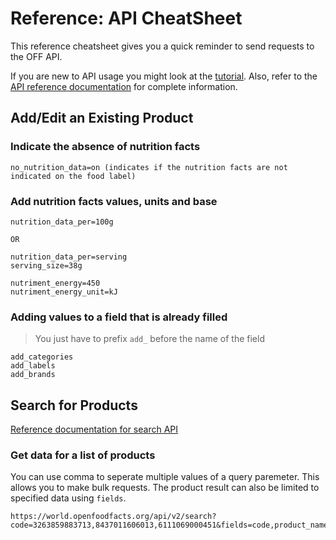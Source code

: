 # Reference: API CheatSheet 

This reference cheatsheet gives you a quick reminder to send requests to the OFF API.

If you are new to API usage you might look at the [tutorial](tutorial-off-api.md).
Also, refer to the [API reference documentation](ref-v2.md) for complete information.

## Add/Edit an Existing Product

### Indicate the absence of nutrition facts

```text
no_nutrition_data=on (indicates if the nutrition facts are not indicated on the food label)
```

### Add nutrition facts values, units and base

```text
nutrition_data_per=100g

OR

nutrition_data_per=serving
serving_size=38g
```

```text
nutriment_energy=450
nutriment_energy_unit=kJ
```

### Adding values to a field that is already filled

> You just have to prefix `add_` before the name of the field

```text
add_categories
add_labels
add_brands
```

## Search for Products

[Reference documentation for search API](https://openfoodfacts.github.io/openfoodfacts-server/api/ref#tag/Read-Requests/operation/get-search)

### Get data for a list of products

You can use comma to seperate multiple values of a query paremeter. This allows you to make bulk requests. The product result can also be limited to specified data using `fields`.

```text
https://world.openfoodfacts.org/api/v2/search?code=3263859883713,8437011606013,6111069000451&fields=code,product_name
```
